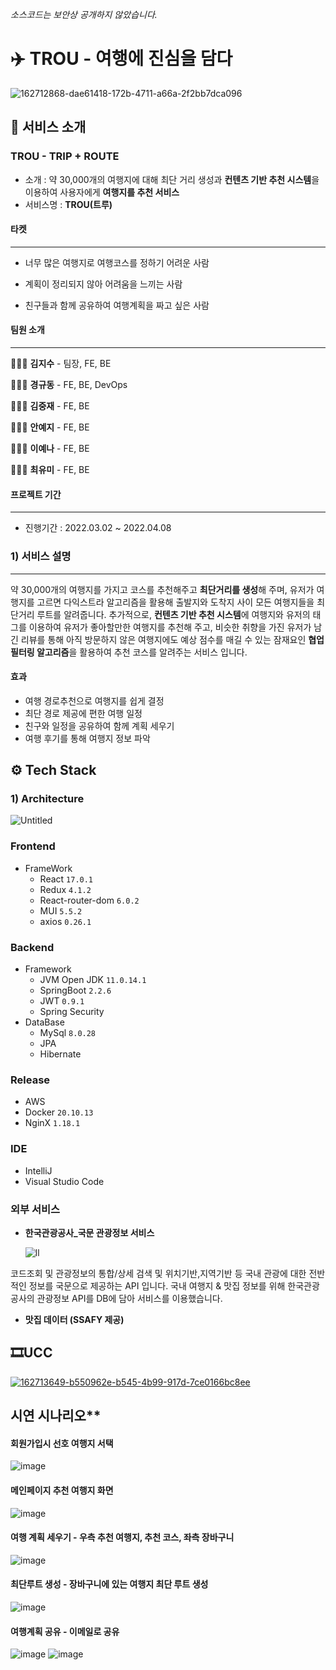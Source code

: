 _소스코드는 보안상 공개하지 않았습니다._
# ✈️ TROU - 여행에 진심을 담다

![162712868-dae61418-172b-4711-a66a-2f2bb7dca096](https://user-images.githubusercontent.com/89010467/162714151-fba19cdd-b189-4a97-a467-ba5b8f0bf406.png)

 

## 🛫 서비스 소개

### TROU - TRIP + ROUTE

* 소개 : 약 30,000개의 여행지에 대해 최단 거리 생성과 **컨텐츠 기반 추천 시스템**을 이용하여 사용자에게 **여행지를 추천 서비스**
* 서비스명 : **TROU(트루)**





<h4>타켓</h4>

---

* 너무 많은 여행지로 여행코스를 정하기 어려운 사람

* 계획이 정리되지 않아 어려움을 느끼는 사람
* 친구들과 함께 공유하여 여행계획을 짜고 싶은 사람



<h4>팀원 소개</h4>

---

🧑🏻‍💻 **김지수** - 팀장, FE, BE

🧑🏻‍💻 **경규동** - FE, BE, DevOps

🧑🏻‍💻 **김중재** - FE, BE

👩🏻‍💻 **안예지** - FE, BE

👩🏻‍💻 **이예나** - FE, BE

👩🏻‍💻 **최유미** - FE, BE



<h4>프로젝트 기간</h4>

---

* 진행기간 : 2022.03.02 ~ 2022.04.08



<h3>1) 서비스 설명</h3>

---

약 30,000개의 여행지를 가지고 코스를 추천해주고 **최단거리를 생성**해 주며, 유저가 여행지를 고르면 다익스트라 알고리즘을 활용해 출발지와 도착지 사이 모든 여행지들을  최단거리 루트를 알려줍니다. 추가적으로, **컨텐츠 기반 추천 시스템**에 여행지와 유저의 태그를 이용하여 유저가 좋아할만한 여행지를 추천해 주고, 비슷한 취향을 가진 유저가 남긴 리뷰를 통해 아직 방문하지 않은 여행지에도 예상 점수를 매길 수 있는 잠재요인 **협업 필터링 알고리즘**을 활용하여 추천 코스를 알려주는 서비스 입니다.



#### 효과

* 여행 경로추천으로 여행지를 쉽게 결정
* 최단 경로 제공에 편한 여행 일정
* 친구와 일정을 공유하여 함께 계획 세우기
* 여행 후기를 통해 여행지 정보 파악



## ⚙️ Tech Stack

### 1) Architecture

![Untitled](https://tva1.sinaimg.cn/large/e6c9d24egy1h1252bycw5j20xk0gpwgb.jpg)



### Frontend

- FrameWork
  - React `17.0.1`
  - Redux  `4.1.2`
  - React-router-dom `6.0.2`
  - MUI `5.5.2`
  - axios `0.26.1`

### Backend

- Framework
  - JVM Open JDK `11.0.14.1`
  - SpringBoot `2.2.6`
  - JWT `0.9.1`
  - Spring Security
- DataBase
  - MySql `8.0.28`
  - JPA
  - Hibernate

### Release

- AWS
- Docker `20.10.13`
- NginX `1.18.1`

### IDE

- IntelliJ
- Visual Studio Code



### 외부 서비스

* **한국관광공사_국문 관광정보 서비스**

  ![ll](https://user-images.githubusercontent.com/89010467/162714165-6bc432c9-cd9f-47fe-bc91-e75ec827dd67.PNG)

코드조회 및 관광정보의 통합/상세 검색 및 위치기반,지역기반 등 국내 관광에 대한 전반적인 정보를 국문으로 제공하는 API 입니다. 국내 여행지 & 맛집 정보를 위해 한국관광공사의 관광정보 API를 DB에 담아 서비스를 이용했습니다.  



* **맛집 데이터 (SSAFY 제공)**

  

## 🎞UCC

[![162713649-b550962e-b545-4b99-917d-7ce0166bc8ee](https://user-images.githubusercontent.com/89010467/162714155-9069bb01-4180-4260-a60d-796f1726cc35.PNG)](https://youtu.be/VbWFTTE6q3g)

##  시연 시나리오**
#### 회원가입시 선호 여행지 서택
![image](https://user-images.githubusercontent.com/80162233/163350459-775e3e95-78c7-4c31-ac8e-dd802f00f654.png)

#### 메인페이지 추천 여행지 화면
![image](https://user-images.githubusercontent.com/80162233/163350544-c344bfa1-5b0c-4dd1-b7ab-a13b052389b0.png)

#### 여행 계획 세우기 - 우측 추천 여행지, 추천 코스, 좌측 장바구니
![image](https://user-images.githubusercontent.com/80162233/163350586-337ef9ba-3351-495c-8a79-18a88580c624.png)

#### 최단루트 생성 - 장바구니에 있는 여행지 최단 루트 생성
![image](https://user-images.githubusercontent.com/80162233/163350643-33f35d74-0ae6-497b-9546-ae92460129a6.png)

#### 여행계획 공유 - 이메일로 공유
![image](https://user-images.githubusercontent.com/80162233/163350665-20f6270e-059a-4986-a8b6-0ec402c51b2b.png)
![image](https://user-images.githubusercontent.com/80162233/163350746-7c166ef8-bc6d-43de-a98b-1d390b9b2f38.png)




